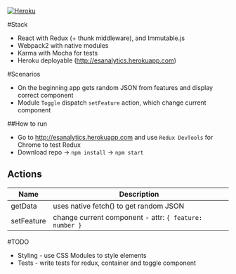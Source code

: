 [![Heroku](https://heroku-badge.herokuapp.com/?app=heroku-badge)](http://esanalytics.herokuapp.com)

#Stack
* React with Redux (+ thunk middleware), and Immutable.js
* Webpack2 with native modules
* Karma with Mocha for tests
* Heroku deployable (http://esanalytics.herokuapp.com)

#Scenarios
* On the beginning app gets random JSON from features and display correct component
* Module `Toggle` dispatch `setFeature` action, which change current component

##How to run
* Go to http://esanalytics.herokuapp.com and use `Redux DevTools` for Chrome to test Redux
* Download repo -> `npm install` -> `npm start`

## Actions
| Name  | Description |
| ------------- | ------------- |
| getData | uses native fetch() to get random JSON |
| setFeature | change current component - attr: `{ feature: number }`|

#TODO
* Styling - use CSS Modules to style elements
* Tests - write tests for redux, container and toggle component
